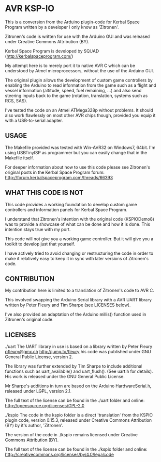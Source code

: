 # AVR KSP-IO
This is a conversion from the Arduino plugin-code for Kerbal Space Program 
written by a developer I only know as 'Zitronen'. 

Zitronen's code is written for use with the Arduino GUI and was released under
Creative Commons Attribution (BY).

Kerbal Space Program is developed by SQUAD (http://kerbalspaceprogram.com/)

My attempt here is to merely port it to native AVR C which can be understood
by Atmel microprocessors, without the use of the Arduino GUI. 

The original plugin allows the development of custom game controllers by 
enabling the Arduino to read information from the game such as a flight and 
vessel information (altitude, speed, fuel remaining, ...) and also send 
steering inputs back to the game (rotation, translation, systems such as RCS, 
SAS).

I've tested the code on an Atmel ATMega328p without problems. It should also
work flawlessly on most other AVR chips though, provided you equip it with a
USB-to-serial adapter.

## USAGE
The Makefile provided was tested with Win-AVR32 on Windows7, 64bit. I'm using
USBTinyISP as programmer but you can easily change that in the Makefile itself.

For deeper information about how to use this code please see Zitronen's 
original posts in the Kerbal Space Program forum:
    http://forum.kerbalspaceprogram.com/threads/66393
	
## WHAT THIS CODE IS NOT
This code provides a working foundation to develop custom game controllers and
information panels for Kerbal Space Program. 

I understand that Zitronen's intention with the original code (KSPIODemo8) was
to provide a showcase of what can be done and how it is done. This intention
stays true with my port.

This code will not give you a working game controller. But it will give you a 
toolkit to develop just that yourself.

I have actively tried to avoid changing or restructuring the code in order to
make it relatively easy to keep it in sync with later versions of Zitronen's 
code. 

## CONTRIBUTION
My contribution here is limited to a translation of Zitronen's code to AVR C. 

This involved swapping the Arduino Serial library with a AVR UART library 
written by Peter Fleury and Tim Sharpe (see LICENSES below).

I've also provided an adaptation of the Arduino millis() function used in 
Zitronen's original code.

## LICENSES
./uart
The UART library in use is based on a library written by Peter Fleury 
    <pfleury@gmx.ch>   http://jump.to/fleury
    his code was published under GNU General Public License, version 2.

The library was further extended by Tim Sharpe to include additional functions 
    such as uart_available() and uart_flush(). (See uart.h for details).
    His work is released under the GNU General Public License.

Mr Sharpe's additions in turn are based on the Arduino HardwareSerial.h,
    released under LGPL, version 2.1.
	
The full text of the license can be found in the ./uart folder and online:
    http://opensource.org/licenses/GPL-2.0
	
./kspio
The code in the kspio folder is a direct 'translation' from the KSPIO 
plugin code, version 0.15.3, released under Creative Commons Attribution (BY)
by it's author, 'Zitronen'.

The version of the code in ./kspio remains licensed under Creative Commons
Attribution (BY).

The full text of the license can be found in the ./kspio folder and online:
    http://creativecommons.org/licenses/by/4.0/legalcode
	
